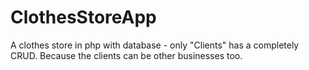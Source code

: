 # ClothesStoreApp

A clothes store in php with database - only "Clients" has a completely CRUD. Because the clients can be other businesses too.
